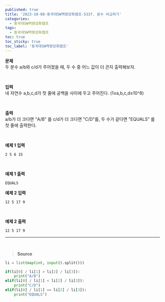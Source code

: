 ```yaml
---
published: true
title: '2023-10-08-동국대SW역량강화캠프-5337. 분수 비교하기'
categories:
  - 동국대SW역량강화캠프
tags:
  - 동국대SW역량강화캠프
toc: true
toc_sticky: true
toc_label: '동국대SW역량강화캠프'
---
```


**문제**  
두 분수 a/b와 c/d가 주어졌을 때, 두 수 중 어느 값이 더 큰지 출력해보자.

<br>

**입력**  
네 자연수 a,b,c,d가 첫 줄에 공백을 사이에 두고 주어진다. (1≤a,b,c,d≤10^8)

<br>

**출력**  
a/b가 더 크다면 "A/B" 를 c/d가 더 크다면 "C/D"를, 두 수가 같다면 "EQUALS" 를 첫 줄에 출력한다.

<br>

**예제 1 입력**

```
2 5 6 15
```

<br>

**예제 1 출력**

```
EQUALS
```

**예제 2 입력**

```
12 5 17 9
```

<br>

**예제 2 출력**

```
12 5 17 9
```

---

<br>

> **Source**

```python
li = list(map(int, input().split()))

if(li[0] / li[1] > li[2] / li[3]):
	print("A/B")
elif(li[0] / li[1] < li[2] / li[3]):
	print("C/D")
elif(li[0] / li[1] == li[2] / li[3]):
	print("EQUALS")
```
